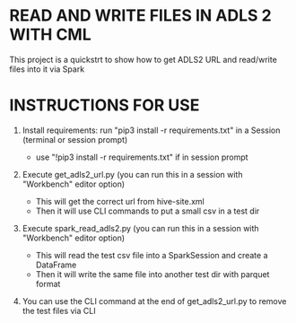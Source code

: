 # READ AND WRITE FILES IN ADLS 2 WITH CML

This project is a quickstrt to show how to get ADLS2 URL and read/write files into it via Spark


# INSTRUCTIONS FOR USE

1. Install requirements: run "pip3 install -r requirements.txt" in a Session (terminal or session prompt) 
    - use "!pip3 install -r requirements.txt" if in session prompt


2. Execute get_adls2_url.py (you can run this in a session with "Workbench" editor option)
    - This will get the correct url from hive-site.xml
    - Then it will use CLI commands to put a small csv in a test dir
    
    
3. Execute spark_read_adls2.py (you can run this in a session with "Workbench" editor option)
    - This will read the test csv file into a SparkSession and create a DataFrame
    - Then it will write the same file into another test dir with parquet format
    
    
4. You can use the CLI command at the end of get_adls2_url.py to remove the test files via CLI

